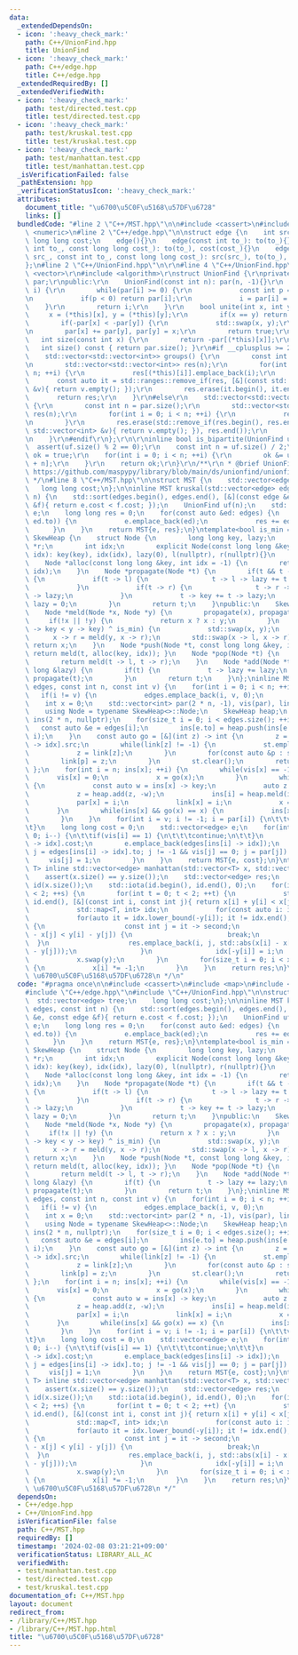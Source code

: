 ```yaml
---
data:
  _extendedDependsOn:
  - icon: ':heavy_check_mark:'
    path: C++/UnionFind.hpp
    title: UnionFind
  - icon: ':heavy_check_mark:'
    path: C++/edge.hpp
    title: C++/edge.hpp
  _extendedRequiredBy: []
  _extendedVerifiedWith:
  - icon: ':heavy_check_mark:'
    path: test/directed.test.cpp
    title: test/directed.test.cpp
  - icon: ':heavy_check_mark:'
    path: test/kruskal.test.cpp
    title: test/kruskal.test.cpp
  - icon: ':heavy_check_mark:'
    path: test/manhattan.test.cpp
    title: test/manhattan.test.cpp
  _isVerificationFailed: false
  _pathExtension: hpp
  _verificationStatusIcon: ':heavy_check_mark:'
  attributes:
    document_title: "\u6700\u5C0F\u5168\u57DF\u6728"
    links: []
  bundledCode: "#line 2 \"C++/MST.hpp\"\n\n#include <cassert>\n#include <map>\n#include\
    \ <numeric>\n#line 2 \"C++/edge.hpp\"\n\nstruct edge {\n    int src, to;\n   \
    \ long long cost;\n    edge(){}\n    edge(const int to_): to(to_){}\n    edge(const\
    \ int to_, const long long cost_): to(to_), cost(cost_){}\n    edge(const int\
    \ src_, const int to_, const long long cost_): src(src_), to(to_), cost(cost_){}\n\
    };\n#line 2 \"C++/UnionFind.hpp\"\n\r\n#line 4 \"C++/UnionFind.hpp\"\n#include\
    \ <vector>\r\n#include <algorithm>\r\nstruct UnionFind {\r\nprivate:\r\n    std::vector<int>\
    \ par;\r\npublic:\r\n    UnionFind(const int n): par(n, -1){}\r\n    int operator[](int\
    \ i) {\r\n        while(par[i] >= 0) {\r\n            const int p = par[par[i]];\r\
    \n            if(p < 0) return par[i];\r\n            i = par[i] = p;\r\n    \
    \    }\r\n        return i;\r\n    }\r\n    bool unite(int x, int y) {\r\n   \
    \     x = (*this)[x], y = (*this)[y];\r\n        if(x == y) return false;\r\n\
    \        if(-par[x] < -par[y]) {\r\n            std::swap(x, y);\r\n        }\r\
    \n        par[x] += par[y], par[y] = x;\r\n        return true;\r\n    }\r\n \
    \   int size(const int x) {\r\n        return -par[(*this)[x]];\r\n    }\r\n \
    \   int size() const { return par.size(); }\r\n#if __cplusplus >= 202101L\r\n\
    \    std::vector<std::vector<int>> groups() {\r\n        const int n = std::ssize(par);\r\
    \n        std::vector<std::vector<int>> res(n);\r\n        for(int i = 0; i <\
    \ n; ++i) {\r\n            res[(*this)[i]].emplace_back(i);\r\n        }\r\n \
    \       const auto it = std::ranges::remove_if(res, [&](const std::vector<int>\
    \ &v){ return v.empty(); });\r\n        res.erase(it.begin(), it.end());\r\n \
    \       return res;\r\n    }\r\n#else\r\n    std::vector<std::vector<int>> groups()\
    \ {\r\n        const int n = par.size();\r\n        std::vector<std::vector<int>>\
    \ res(n);\r\n        for(int i = 0; i < n; ++i) {\r\n            res[(*this)[i]].emplace_back(i);\r\
    \n        }\r\n        res.erase(std::remove_if(res.begin(), res.end(), [&](const\
    \ std::vector<int> &v){ return v.empty(); }), res.end());\r\n        return res;\r\
    \n    }\r\n#endif\r\n};\r\n\r\ninline bool is_bipartite(UnionFind uf) {\r\n  \
    \  assert(uf.size() % 2 == 0);\r\n    const int n = uf.size() / 2;\r\n    bool\
    \ ok = true;\r\n    for(int i = 0; i < n; ++i) {\r\n        ok &= uf[i] != uf[i\
    \ + n];\r\n    }\r\n    return ok;\r\n}\r\n/**\r\n * @brief UnionFind\r\n * @see\
    \ https://github.com/maspypy/library/blob/main/ds/unionfind/unionfind.hpp\r\n\
    \ */\n#line 8 \"C++/MST.hpp\"\n\nstruct MST {\n    std::vector<edge> tree;\n \
    \   long long cost;\n};\n\ninline MST kruskal(std::vector<edge> edges, const int\
    \ n) {\n    std::sort(edges.begin(), edges.end(), [&](const edge &e, const edge\
    \ &f){ return e.cost < f.cost; });\n    UnionFind uf(n);\n    std::vector<edge>\
    \ e;\n    long long res = 0;\n    for(const auto &ed: edges) {\n        if(uf.unite(ed.src,\
    \ ed.to)) {\n            e.emplace_back(ed);\n            res += ed.cost;\n  \
    \      }\n    }\n    return MST{e, res};\n}\ntemplate<bool is_min = true> struct\
    \ SkewHeap {\n    struct Node {\n        long long key, lazy;\n        Node *l,\
    \ *r;\n        int idx;\n        explicit Node(const long long &key, const int\
    \ idx): key(key), idx(idx), lazy(0), l(nullptr), r(nullptr){}\n    };\nprivate:\n\
    \    Node *alloc(const long long &key, int idx = -1) {\n        return new Node(key,\
    \ idx);\n    }\n    Node *propagate(Node *t) {\n        if(t && t -> lazy != 0)\
    \ {\n            if(t -> l) {\n                t -> l -> lazy += t -> lazy;\n\
    \            }\n            if(t -> r) {\n                t -> r -> lazy += t\
    \ -> lazy;\n            }\n            t -> key += t -> lazy;\n            t ->\
    \ lazy = 0;\n        }\n        return t;\n    }\npublic:\n    SkewHeap(){}\n\
    \    Node *meld(Node *x, Node *y) {\n        propagate(x), propagate(y);\n   \
    \     if(!x || !y) {\n            return x ? x : y;\n        }\n        if((x\
    \ -> key < y -> key) ^ is_min) {\n            std::swap(x, y);\n        }\n  \
    \      x -> r = meld(y, x -> r);\n        std::swap(x -> l, x -> r);\n       \
    \ return x;\n    }\n    Node *push(Node *t, const long long &key, int idx = -1){\
    \ return meld(t, alloc(key, idx)); }\n    Node *pop(Node *t) {\n        assert(t);\n\
    \        return meld(t -> l, t -> r);\n    }\n    Node *add(Node *t, const long\
    \ long &lazy) {\n        if(t) {\n            t -> lazy += lazy;\n           \
    \ propagate(t);\n        }\n        return t;\n    }\n};\ninline MST directed(std::vector<edge>\
    \ edges, const int n, const int v) {\n    for(int i = 0; i < n; ++i) {\n     \
    \   if(i != v) {\n            edges.emplace_back(i, v, 0);\n        }\n    }\n\
    \    int x = 0;\n    std::vector<int> par(2 * n, -1), vis(par), link(par), st;\n\
    \    using Node = typename SkewHeap<>::Node;\n    SkewHeap heap;\n    std::vector<Node*>\
    \ ins(2 * n, nullptr);\n    for(size_t i = 0; i < edges.size(); ++i) {\n     \
    \   const auto &e = edges[i];\n        ins[e.to] = heap.push(ins[e.to], e.cost,\
    \ i);\n    }\n    const auto go = [&](int z) -> int {\n        z = edges[ins[z]\
    \ -> idx].src;\n        while(link[z] != -1) {\n            st.emplace_back(z);\n\
    \            z = link[z];\n        }\n        for(const auto &p : st) {\n    \
    \        link[p] = z;\n        }\n        st.clear();\n        return z;\n   \
    \ };\n    for(int i = n; ins[x]; ++i) {\n        while(vis[x] == -1) {\n     \
    \       vis[x] = 0;\n            x = go(x);\n        }\n        while(x != i)\
    \ {\n            const auto w = ins[x] -> key;\n            auto z = heap.pop(ins[x]);\n\
    \            z = heap.add(z, -w);\n            ins[i] = heap.meld(ins[i], z);\n\
    \            par[x] = i;\n            link[x] = i;\n            x = go(x);\n \
    \       }\n        while(ins[x] && go(x) == x) {\n            ins[x] = heap.pop(ins[x]);\n\
    \        }\n    }\n    for(int i = v; i != -1; i = par[i]) {\n\t\tvis[i] = 1;\n\
    \t}\n    long long cost = 0;\n    std::vector<edge> e;\n    for(int i = x; i >=\
    \ 0; i--) {\n\t\tif(vis[i] == 1) {\n\t\t\tcontinue;\n\t\t}\n        cost += edges[ins[i]\
    \ -> idx].cost;\n        e.emplace_back(edges[ins[i] -> idx]);\n        for(int\
    \ j = edges[ins[i] -> idx].to; j != -1 && vis[j] == 0; j = par[j]) {\n       \
    \     vis[j] = 1;\n        }\n    }\n    return MST{e, cost};\n}\ntemplate <class\
    \ T> inline std::vector<edge> manhattan(std::vector<T> x, std::vector<T> y) {\n\
    \    assert(x.size() == y.size());\n    std::vector<edge> res;\n    std::vector<int>\
    \ id(x.size());\n    std::iota(id.begin(), id.end(), 0);\n    for(int s = 0; s\
    \ < 2; ++s) {\n        for(int t = 0; t < 2; ++t) {\n            std::sort(id.begin(),\
    \ id.end(), [&](const int i, const int j){ return x[i] + y[i] < x[j] + y[j]; });\n\
    \            std::map<T, int> idx;\n            for(const auto i: id) {\n    \
    \            for(auto it = idx.lower_bound(-y[i]); it != idx.end(); it = idx.erase(it))\
    \ {\n                    const int j = it -> second;\n                    if(x[i]\
    \ - x[j] < y[i] - y[j]) {\n                        break;\n                  \
    \  }\n                    res.emplace_back(i, j, std::abs(x[i] - x[j]) + std::abs(y[i]\
    \ - y[j]));\n                }\n                idx[-y[i]] = i;\n            }\n\
    \            x.swap(y);\n        }\n        for(size_t i = 0; i < x.size(); ++i)\
    \ {\n            x[i] *= -1;\n        }\n    }\n    return res;\n}\n/**\n * @brief\
    \ \u6700\u5C0F\u5168\u57DF\u6728\n */\n"
  code: "#pragma once\n\n#include <cassert>\n#include <map>\n#include <numeric>\n\
    #include \"C++/edge.hpp\"\n#include \"C++/UnionFind.hpp\"\n\nstruct MST {\n  \
    \  std::vector<edge> tree;\n    long long cost;\n};\n\ninline MST kruskal(std::vector<edge>\
    \ edges, const int n) {\n    std::sort(edges.begin(), edges.end(), [&](const edge\
    \ &e, const edge &f){ return e.cost < f.cost; });\n    UnionFind uf(n);\n    std::vector<edge>\
    \ e;\n    long long res = 0;\n    for(const auto &ed: edges) {\n        if(uf.unite(ed.src,\
    \ ed.to)) {\n            e.emplace_back(ed);\n            res += ed.cost;\n  \
    \      }\n    }\n    return MST{e, res};\n}\ntemplate<bool is_min = true> struct\
    \ SkewHeap {\n    struct Node {\n        long long key, lazy;\n        Node *l,\
    \ *r;\n        int idx;\n        explicit Node(const long long &key, const int\
    \ idx): key(key), idx(idx), lazy(0), l(nullptr), r(nullptr){}\n    };\nprivate:\n\
    \    Node *alloc(const long long &key, int idx = -1) {\n        return new Node(key,\
    \ idx);\n    }\n    Node *propagate(Node *t) {\n        if(t && t -> lazy != 0)\
    \ {\n            if(t -> l) {\n                t -> l -> lazy += t -> lazy;\n\
    \            }\n            if(t -> r) {\n                t -> r -> lazy += t\
    \ -> lazy;\n            }\n            t -> key += t -> lazy;\n            t ->\
    \ lazy = 0;\n        }\n        return t;\n    }\npublic:\n    SkewHeap(){}\n\
    \    Node *meld(Node *x, Node *y) {\n        propagate(x), propagate(y);\n   \
    \     if(!x || !y) {\n            return x ? x : y;\n        }\n        if((x\
    \ -> key < y -> key) ^ is_min) {\n            std::swap(x, y);\n        }\n  \
    \      x -> r = meld(y, x -> r);\n        std::swap(x -> l, x -> r);\n       \
    \ return x;\n    }\n    Node *push(Node *t, const long long &key, int idx = -1){\
    \ return meld(t, alloc(key, idx)); }\n    Node *pop(Node *t) {\n        assert(t);\n\
    \        return meld(t -> l, t -> r);\n    }\n    Node *add(Node *t, const long\
    \ long &lazy) {\n        if(t) {\n            t -> lazy += lazy;\n           \
    \ propagate(t);\n        }\n        return t;\n    }\n};\ninline MST directed(std::vector<edge>\
    \ edges, const int n, const int v) {\n    for(int i = 0; i < n; ++i) {\n     \
    \   if(i != v) {\n            edges.emplace_back(i, v, 0);\n        }\n    }\n\
    \    int x = 0;\n    std::vector<int> par(2 * n, -1), vis(par), link(par), st;\n\
    \    using Node = typename SkewHeap<>::Node;\n    SkewHeap heap;\n    std::vector<Node*>\
    \ ins(2 * n, nullptr);\n    for(size_t i = 0; i < edges.size(); ++i) {\n     \
    \   const auto &e = edges[i];\n        ins[e.to] = heap.push(ins[e.to], e.cost,\
    \ i);\n    }\n    const auto go = [&](int z) -> int {\n        z = edges[ins[z]\
    \ -> idx].src;\n        while(link[z] != -1) {\n            st.emplace_back(z);\n\
    \            z = link[z];\n        }\n        for(const auto &p : st) {\n    \
    \        link[p] = z;\n        }\n        st.clear();\n        return z;\n   \
    \ };\n    for(int i = n; ins[x]; ++i) {\n        while(vis[x] == -1) {\n     \
    \       vis[x] = 0;\n            x = go(x);\n        }\n        while(x != i)\
    \ {\n            const auto w = ins[x] -> key;\n            auto z = heap.pop(ins[x]);\n\
    \            z = heap.add(z, -w);\n            ins[i] = heap.meld(ins[i], z);\n\
    \            par[x] = i;\n            link[x] = i;\n            x = go(x);\n \
    \       }\n        while(ins[x] && go(x) == x) {\n            ins[x] = heap.pop(ins[x]);\n\
    \        }\n    }\n    for(int i = v; i != -1; i = par[i]) {\n\t\tvis[i] = 1;\n\
    \t}\n    long long cost = 0;\n    std::vector<edge> e;\n    for(int i = x; i >=\
    \ 0; i--) {\n\t\tif(vis[i] == 1) {\n\t\t\tcontinue;\n\t\t}\n        cost += edges[ins[i]\
    \ -> idx].cost;\n        e.emplace_back(edges[ins[i] -> idx]);\n        for(int\
    \ j = edges[ins[i] -> idx].to; j != -1 && vis[j] == 0; j = par[j]) {\n       \
    \     vis[j] = 1;\n        }\n    }\n    return MST{e, cost};\n}\ntemplate <class\
    \ T> inline std::vector<edge> manhattan(std::vector<T> x, std::vector<T> y) {\n\
    \    assert(x.size() == y.size());\n    std::vector<edge> res;\n    std::vector<int>\
    \ id(x.size());\n    std::iota(id.begin(), id.end(), 0);\n    for(int s = 0; s\
    \ < 2; ++s) {\n        for(int t = 0; t < 2; ++t) {\n            std::sort(id.begin(),\
    \ id.end(), [&](const int i, const int j){ return x[i] + y[i] < x[j] + y[j]; });\n\
    \            std::map<T, int> idx;\n            for(const auto i: id) {\n    \
    \            for(auto it = idx.lower_bound(-y[i]); it != idx.end(); it = idx.erase(it))\
    \ {\n                    const int j = it -> second;\n                    if(x[i]\
    \ - x[j] < y[i] - y[j]) {\n                        break;\n                  \
    \  }\n                    res.emplace_back(i, j, std::abs(x[i] - x[j]) + std::abs(y[i]\
    \ - y[j]));\n                }\n                idx[-y[i]] = i;\n            }\n\
    \            x.swap(y);\n        }\n        for(size_t i = 0; i < x.size(); ++i)\
    \ {\n            x[i] *= -1;\n        }\n    }\n    return res;\n}\n/**\n * @brief\
    \ \u6700\u5C0F\u5168\u57DF\u6728\n */"
  dependsOn:
  - C++/edge.hpp
  - C++/UnionFind.hpp
  isVerificationFile: false
  path: C++/MST.hpp
  requiredBy: []
  timestamp: '2024-02-08 03:21:21+09:00'
  verificationStatus: LIBRARY_ALL_AC
  verifiedWith:
  - test/manhattan.test.cpp
  - test/directed.test.cpp
  - test/kruskal.test.cpp
documentation_of: C++/MST.hpp
layout: document
redirect_from:
- /library/C++/MST.hpp
- /library/C++/MST.hpp.html
title: "\u6700\u5C0F\u5168\u57DF\u6728"
---
```

